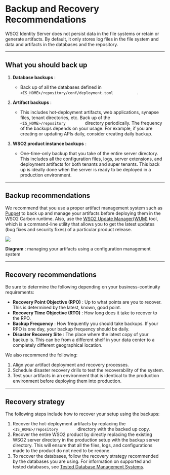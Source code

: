 # Backup and Recovery Recommendations

WSO2 Identity Server does not persist data in the file systems or retain or
generate artifacts. By default, it only stores log files in the file
system and data and artifacts in the databases and the repository.

---

## What you should back up

1.  **Database backups** :
    -   Back up of all the databases defined in
        `            <IS_HOME>/repository/conf/deployment.toml           `
        .

2.  **Artifact backups** :

    - This includes hot-deployment artifacts, web applications, synapse
    files, tenant directories, etc. Back up of the
    `          <IS_HOME>/repository         ` directory
    periodically. The frequency of the backups depends on your usage.
    For example, if you are creating or updating APIs daily, consider creating
    daily backup.

3.  **WSO2 product instance backups** :

    -  One-time-only backup that you take of the entire server directory.
    This includes all the configuration files, logs, server extensions,
    and deployment artifacts for both tenants and super tenants. This
    back up is ideally done when the server is ready to be deployed in a
    production environment.

---

## Backup recommendations

We recommend that you use a proper artifact management system such as [Puppet](https://puppet.com/) to back up and manage your artifacts
before deploying them in the WSO2 Carbon runtime. Also, use the [WSO2 Update Manager(WUM)](../../../deploy/get-started/getting-wso2-updates)
tool, which is a command-line utility that allows you to get the latest
updates (bug fixes and security fixes) of a particular product
release.

![](../../../assets/img/deploy/puppet.png)

**Diagram** : managing your artifacts using a configuration management
system

---

## Recovery recommendations

Be sure to determine the following depending on your business-continuity
requirements:

-   **Recovery Point Objective (RPO)** : Up to what points are you to
    recover. This is determined by the latest, known, good point.
-   **Recovery Time Objective (RTO)** : How long does it take to recover
    to the RPO.
-   **Backup Frequency** : How frequently you should take backups. If
    your RPO is one day, your backup frequency should be daily.
-   **Disaster Recovery Site** : The place where the latest copy of your
    backup is. This can be from a different shelf in your data center to
    a completely different geographical location.

We also recommend the following:

1.  Align your artifact deployment and recovery processes.
2.  Schedule disaster recovery drills to test the recoverability of the
    system.
3.  Test your artifacts in an environment that is identical to the
    production environment before deploying them into production.

---

## Recovery strategy

The following steps include how to recover your setup using the backups:

1.  Recover the hot-deployment artifacts by replacing the
    `          <IS_HOME>/repository         ` directory with the
    backed up copy.
2.  Recover the entire WSO2 product by directly replacing the existing
    WSO2 server directory in the production setup with the backup server
    directory. This will ensure that all the files, logs, and
    configurations made to the product do not need to be redone.
3.  To recover the databases, follow the recovery strategy recommended
    by the databases you are using. For information on supported and
    tested databases, see [Tested Database Management
    Systems](../../../deploy/environment-compatibility/#tested-dbmss).


